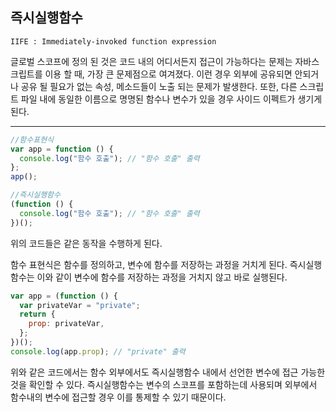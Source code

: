 ## 즉시실행함수

`IIFE : Immediately-invoked function expression`

글로벌 스코프에 정의 된 것은 코드 내의 어디서든지 접근이 가능하다는 문제는 자바스크립트를 이용 할 때, 가장 큰 문제점으로 여겨졌다. 이런 경우 외부에 공유되면 안되거나 공유 될 필요가 없는 속성, 메소드들이 노출 되는 문제가 발생한다. 또한, 다른 스크립트 파일 내에 동일한 이름으로 명명된 함수나 변수가 있을 경우 사이드 이펙트가 생기게 된다.

---

```jsx
//함수표현식
var app = function () {
  console.log("함수 호출"); // "함수 호출" 출력
};
app();
```

```jsx
//즉시실행함수
(function () {
  console.log("함수 호출"); // "함수 호출" 출력
})();
```

위의 코드들은 같은 동작을 수행하게 된다.

함수 표현식은 함수를 정의하고, 변수에 함수를 저장하는 과정을 거치게 된다. 즉시실행함수는 이와 같이 변수에 함수를 저장하는 과정을 거치지 않고 바로 실행된다.

```jsx
var app = (function () {
  var privateVar = "private";
  return {
    prop: privateVar,
  };
})();
console.log(app.prop); // "private" 출력
```

위와 같은 코드에서는 함수 외부에서도 즉시실행함수 내에서 선언한 변수에 접근 가능한 것을 확인할 수 있다. 즉시실행함수는 변수의 스코프를 포함하는데 사용되며 외부에서 함수내의 변수에 접근할 경우 이를 통제할 수 있기 때문이다.
